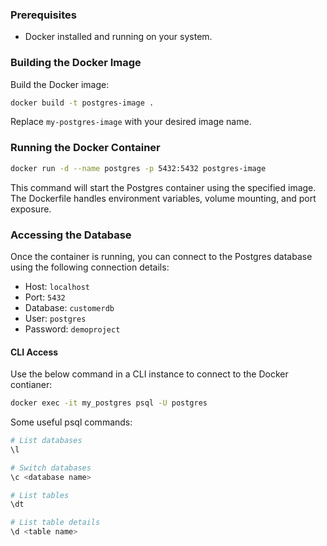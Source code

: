 ### Prerequisites
* Docker installed and running on your system.

### Building the Docker Image
Build the Docker image:
```bash
docker build -t postgres-image .
```
Replace `my-postgres-image` with your desired image name.

### Running the Docker Container
```bash
docker run -d --name postgres -p 5432:5432 postgres-image
```

This command will start the Postgres container using the specified image. The Dockerfile handles environment variables, volume mounting, and port exposure.

### Accessing the Database
Once the container is running, you can connect to the Postgres database using the following connection details:
* Host: `localhost`
* Port: `5432`
* Database: `customerdb`
* User: `postgres`
* Password: `demoproject` 


#### CLI Access
Use the below command in a CLI instance to connect to the Docker contianer:
```bash
docker exec -it my_postgres psql -U postgres
```

Some useful psql commands:
```bash
# List databases
\l

# Switch databases
\c <database name>

# List tables
\dt

# List table details
\d <table name>
```